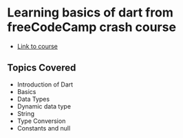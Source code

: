 # Learning basics of dart from freeCodeCamp crash course

- [Link to course](https://www.youtube.com/watch?v=Ej_Pcr4uC2Q)


## Topics Covered 

- Introduction of Dart
- Basics
- Data Types
- Dynamic data type
- String 
- Type Conversion
- Constants and null

